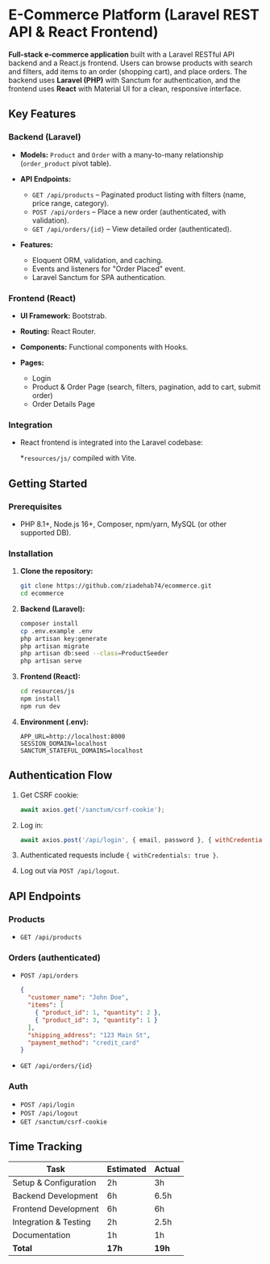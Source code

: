 # E-Commerce Platform (Laravel REST API & React Frontend)

**Full-stack e-commerce application** built with a Laravel RESTful API backend and a React.js frontend. Users can browse products with search and filters, add items to an order (shopping cart), and place orders. The backend uses **Laravel (PHP)** with Sanctum for authentication, and the frontend uses **React** with Material UI for a clean, responsive interface.

## Key Features

### Backend (Laravel)

* **Models:** `Product` and `Order` with a many-to-many relationship (`order_product` pivot table).
* **API Endpoints:**

  * `GET /api/products` – Paginated product listing with filters (name, price range, category).
  * `POST /api/orders` – Place a new order (authenticated, with validation).
  * `GET /api/orders/{id}` – View detailed order (authenticated).
* **Features:**

  * Eloquent ORM, validation, and caching.
  * Events and listeners for "Order Placed" event.
  * Laravel Sanctum for SPA authentication.

### Frontend (React)

* **UI Framework:** Bootstrab.
* **Routing:** React Router.
* **Components:** Functional components with Hooks.
* **Pages:**

  * Login
  * Product & Order Page (search, filters, pagination, add to cart, submit order)
  * Order Details Page

### Integration

* React frontend is integrated into the Laravel codebase:

  *`resources/js/` compiled with Vite.

## Getting Started

### Prerequisites

* PHP 8.1+, Node.js 16+, Composer, npm/yarn, MySQL (or other supported DB).

### Installation

1. **Clone the repository:**

   ```bash
   git clone https://github.com/ziadehab74/ecommerce.git
   cd ecommerce
   ```

2. **Backend (Laravel):**

   ```bash
   composer install
   cp .env.example .env
   php artisan key:generate
   php artisan migrate
   php artisan db:seed --class=ProductSeeder
   php artisan serve
   ```

3. **Frontend (React):**

   ```bash
   cd resources/js
   npm install
   npm run dev
   ```

4. **Environment (.env):**

   ```dotenv
   APP_URL=http://localhost:8000
   SESSION_DOMAIN=localhost
   SANCTUM_STATEFUL_DOMAINS=localhost
   ```

## Authentication Flow

1. Get CSRF cookie:

   ```js
   await axios.get('/sanctum/csrf-cookie');
   ```
2. Log in:

   ```js
   await axios.post('/api/login', { email, password }, { withCredentials: true });
   ```
3. Authenticated requests include `{ withCredentials: true }`.
4. Log out via `POST /api/logout`.

## API Endpoints

### Products

* `GET /api/products`

### Orders (authenticated)

* `POST /api/orders`

  ```json
  {
    "customer_name": "John Doe",
    "items": [
      { "product_id": 1, "quantity": 2 },
      { "product_id": 3, "quantity": 1 }
    ],
    "shipping_address": "123 Main St",
    "payment_method": "credit_card"
  }
  ```
* `GET /api/orders/{id}`

### Auth

* `POST /api/login`
* `POST /api/logout`
* `GET /sanctum/csrf-cookie`

## Time Tracking

| Task                  | Estimated | Actual  |
| --------------------- | --------- | ------- |
| Setup & Configuration | 2h        | 3h      |
| Backend Development   | 6h        | 6.5h    |
| Frontend Development  | 6h        | 6h      |
| Integration & Testing | 2h        | 2.5h    |
| Documentation         | 1h        | 1h      |
| **Total**             | **17h**   | **19h** |

